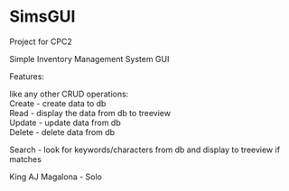 # SimsGUI
Project for CPC2

Simple Inventory Management System GUI

Features: 

like any other CRUD operations: <br/>
Create - create data to db <br/>
Read - display the data from db to treeview <br/>
Update - update data from db <br/>
Delete - delete data from db <br/>

Search - look for keywords/characters from db and display to treeview if matches 

King AJ Magalona - Solo
